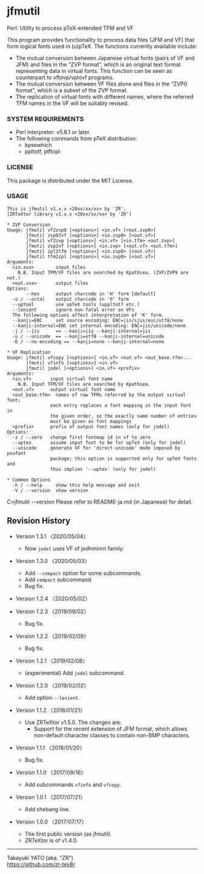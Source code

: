 jfmutil
=======

Perl: Utility to process pTeX-extended TFM and VF

This program provides functionality to process data files (JFM and VF)
that form logical fonts used in (u)pTeX. The functions currently
available include:

  - The mutual conversion between Japanese virtual fonts (pairs of VF
    and JFM) and files in the “ZVP format”, which is an original text
    format representing data in virtual fonts. This function can be seen
    as counterpart to vftovp/vptovf programs.
  - The mutual conversion between VF files alone and files in the “ZVP0
    format”, which is a subset of the ZVP format.
  - The replication of virtual fonts with different names, where the
    referred TFM names in the VF will be suitably revised.

### SYSTEM REQUIREMENTS

  - Perl interpreter: v5.8.1 or later.
  - The following commands from pTeX distribution:
      - kpsewhich
      - ppltotf, ptftopl

### LICENSE

This package is distributed under the MIT License.

### USAGE

    This is jfmutil v1.x.x <20xx/xx/xx> by 'ZR'.
    [ZRTeXtor library v1.x.x <20xx/xx/xx> by 'ZR']

    * ZVP Conversion
    Usage: jfmutil vf2zvp0 [<options>] <in.vf> [<out.zvp0>]
           jfmutil zvp02vf [<options>] <in.zvp0> [<out.vf>]
           jfmutil vf2zvp [<options>] <in.vf> [<in.tfm> <out.zvp>]
           jfmutil zvp2vf [<options>] <in.zvp> [<out.vf> <out.tfm>]
           jfmutil zpl2tfm [<options>] <in.zvp0> [<out.vf>]
           jfmutil tfm2zpl [<options>] <in.zvp0> [<out.vf>]
    Arguments:
      <in.xxx>        input files
        N.B. Input TFM/VF files are searched by Kpathsea. (ZVP/ZVP9 are not.)
      <out.xxx>       output files
    Options:
           --hex      output charcode in 'H' form [default]
      -o / --octal    output charcode in 'O' form
      --uptool        use upTeX tools (uppltotf etc.)
      --lenient       ignore non-fatal error on VFs
      The following options affect interpretation of 'K' form.
      --kanji=ENC     set source encoding: ENC=jis/sjis/euc/utf8/none
      --kanji-internal=ENC set internal encoding: ENC=jis/unicode/none
      -j / --jis      == --kanji=jis --kanji-internal=jis
      -u / --unicode  == --kanji=utf8 --kanji-internal=unicode
      -E / --no-encoding == --kanji=none --kanji-internal=none

    * VF Replication
    Usage: jfmutil vfcopy [<options>] <in.vf> <out.vf> <out_base.tfm>...
           jfmutil vfinfo [<options>] <in.vf>
           jfmutil jodel [<options>] <in.vf> <prefix>
    Arguments:
      <in.vf>       input virtual font name
        N.B. Input TFM/VF files are searched by Kpathsea.
      <out.vf>      output virtual font name
      <out_base.tfm>  names of raw TFMs referred by the output virtual font;
                    each entry replaces a font mapping in the input font in
                    the given order, so the exactly same number of entries
                    must be given as font mappings
      <prefix>      prefix of output font names (only for jodel)
    Options:
      -z / --zero   change first fontmap id in vf to zero
      --uptex       assume input font to be for upTeX (only for jodel)
      --unicode     generate VF for 'direct-unicode' mode imposed by pxufont
                    package; this option is supported only for upTeX fonts and
                    thus implies '--uptex' (only for jodel)

    * Common Options
      -h / --help     show this help message and exit
      -V / --version  show version

C>jfmutil --version
Please refer to README-ja.md (in Japanese) for detail.

Revision History
----------------

  * Version 1.3.1 〈2020/05/04〉
      - Now `jodel` uses VF of jodhminrn family.

  * Version 1.3.0 〈2020/05/03〉
      - Add `--compact` option for some subcommands.
      - Add `compact` subcommand.
      - Bug fix.

  * Version 1.2.4 〈2020/05/02〉

  * Version 1.2.3 〈2019/09/02〉
      - Bug fix.

  * Version 1.2.2 〈2019/02/09〉
      - Bug fix.

  * Version 1.2.1 〈2019/02/08〉
      - (experimental) Add `jodel` subcommand.

  * Version 1.2.0 〈2019/02/02〉
      - Add option `--lenient`.

  * Version 1.1.2 〈2018/01/21〉
      - Use ZRTeXtor v1.5.0. The changes are:
          + Support for the recent extension of JFM format, which allows
            non-default character classes to contain non-BMP characters.

  * Version 1.1.1 〈2018/01/20〉
      - Bug fix.

  * Version 1.1.0 〈2017/09/16〉
      - Add subcommands `vfinfo` and `vfcopy`.

  * Version 1.0.1 〈2017/07/21〉
      - Add shebang line.

  * Version 1.0.0 〈2017/07/17〉
      - The first public version (as jfmutil).
      - ZRTeXtor is of v1.4.0.

--------------------
Takayuki YATO (aka. "ZR")  
https://github.com/zr-tex8r
